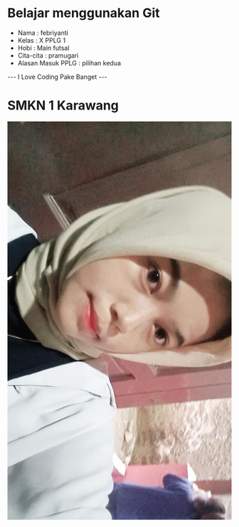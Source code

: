 # Belajar menggunakan Git

- Nama              : febriyanti
- Kelas             : X PPLG 1
- Hobi              : Main futsal
- Cita-cita         : pramugari
- Alasan Masuk PPLG : pilihan kedua

--- I Love Coding Pake Banget ---

# SMKN 1 Karawang
![Neskar](img/febriyanti.jpeg)